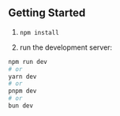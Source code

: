 ## Getting Started

1. `npm install`

2. run the development server:

```bash
npm run dev
# or
yarn dev
# or
pnpm dev
# or
bun dev
```
